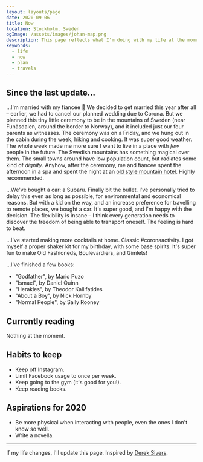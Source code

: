 ```yaml
---
layout: layouts/page
date: 2020-09-06
title: Now
location: Stockholm, Sweden
ogImage: /assets/images/johan-map.png
description: This page reflects what I'm doing with my life at the moment.
keywords:
  - life
  - now
  - plan
  - travels
---
```


## Since the last update…

…I'm married with my fiancée 🌷 We decided to get married this year after all – earlier, we had to cancel our planned wedding due to Corona. But we planned this tiny little ceremony to be in the mountains of Sweden (near Funäsdalen, around the border to Norway), and it included just our four parents as witnesses. The ceremony was on a Friday, and we hung out in the cabin during the week, hiking and cooking. It was super good weather. The whole week made me more sure I want to live in a place with _few_ people in the future. The Swedish mountains has something magical over them. The small towns around have low population count, but radiates some kind of _dignity_. Anyhow, after the ceremony, me and fiancée spent the afternoon in a spa and spent the night at an [old style mountain hotel](https://www.fjallnas.se/sv/). Highly recommended.

…We've bought a car: a Subaru. Finally bit the bullet. I've personally tried to delay this even as long as possible, for environmental and economical reasons. But with a kid on the way, and an increase preference for travelling to remote places, we bought a car. It's super good, and I'm happy with the decision. The flexibility is insane – I think every generation needs to discover the freedom of being able to transport oneself. The feeling is hard to beat.

…I've started making more cocktails at home. Classic #coronaactivity. I got myself a proper shaker kit for my birthday, with some base spirits. It's super fun to make Old Fashioneds, Boulevardiers, and Gimlets!

…I've finished a few books:

- "Godfather", by Mario Puzo
- "Ismael", by Daniel Quinn
- "Herakles", by Theodor Kallifatides
- "About a Boy", by Nick Hornby
- "Normal People", by Sally Rooney

## Currently reading

Nothing at the moment.

## Habits to keep

- Keep off Instagram.
- Limit Facebook usage to once per week.
- Keep going to the gym (it's good for you!).
- Keep reading books.

## Aspirations for 2020

- Be more physical when interacting with people, even the ones I don't know so well.
- Write a novella.

---

If my life changes, I'll update this page. Inspired by [Derek Sivers](https://sivers.org/now).
